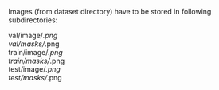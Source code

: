 Images (from dataset directory) have to be stored in following subdirectories:

val/image/*.png \
val/masks/*.png \
train/image/*.png \
train/masks/*.png \
test/image/*.png \
test/masks/*.png
